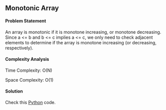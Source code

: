 ## Monotonic Array

#### Problem Statement


An array is monotonic if it is monotone increasing, or monotone decreasing.
Since a <= b and b <= c implies a <= c, we only need to check adjacent elements to determine if the array is monotone increasing (or decreasing, respectively). 


#### Complexity Analysis

Time Complexity: O(N)

Space Complexity: O(1)



#### Solution

Check this [Python](../medium/monotonic_array.py) code.

